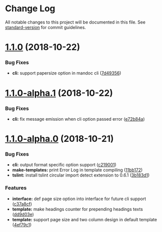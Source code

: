 # Change Log

All notable changes to this project will be documented in this file. See [standard-version](https://github.com/conventional-changelog/standard-version) for commit guidelines.

<a name="1.1.0"></a>
# [1.1.0](https://github.com/chigix/mandoc/compare/v1.1.0-alpha.1...v1.1.0) (2018-10-22)


### Bug Fixes

* **cli:** support papersize option in mandoc cli ([7d49356](https://github.com/chigix/mandoc/commit/7d49356))



<a name="1.1.0-alpha.1"></a>
# [1.1.0-alpha.1](https://github.com/chigix/mandoc/compare/v1.1.0-alpha.0...v1.1.0-alpha.1) (2018-10-22)


### Bug Fixes

* **cli:** fix message emission when cli option passed error ([e72b84a](https://github.com/chigix/mandoc/commit/e72b84a))



<a name="1.1.0-alpha.0"></a>
# [1.1.0-alpha.0](https://github.com/chigix/mandoc/compare/v1.0.2-beta.2...v1.1.0-alpha.0) (2018-10-21)


### Bug Fixes

* **cli:** output format specific option support ([c219001](https://github.com/chigix/mandoc/commit/c219001))
* **make-templates:** print Error Log in template compiling ([11bb172](https://github.com/chigix/mandoc/commit/11bb172))
* **tslint:** install tslint circular import detect extension to 0.6.1 ([3b183d1](https://github.com/chigix/mandoc/commit/3b183d1))


### Features

* **interface:** def page size option into interface for future cli support ([c37a8cf](https://github.com/chigix/mandoc/commit/c37a8cf))
* **template:** make headings counter for prepending headings texts ([dd9d03e](https://github.com/chigix/mandoc/commit/dd9d03e))
* **template:** support page size and two column design in default template ([4ef79c1](https://github.com/chigix/mandoc/commit/4ef79c1))
